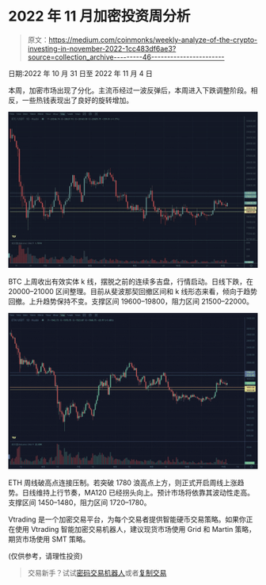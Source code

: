 # 2022 年 11 月加密投资周分析

> 原文：<https://medium.com/coinmonks/weekly-analyze-of-the-crypto-investing-in-november-2022-1cc483df6ae3?source=collection_archive---------46----------------------->

日期:2022 年 10 月 31 日至 2022 年 11 月 4 日

本周，加密市场出现了分化。主流币经过一波反弹后，本周进入下跌调整阶段。相反，一些热钱表现出了良好的旋转增加。

![](img/7372b43af08818eefd5d525283fc7215.png)

BTC 上周收出有效实体 k 线，摆脱之前的连续多吉盘，行情启动。日线下跌，在 20000–21000 区间整理。目前从斐波那契回撤区间和 k 线形态来看，倾向于趋势回撤。上升趋势保持不变。支撑区间 19600–19800，阻力区间 21500–22000。

![](img/b3cfaa34bb5535175fab2827d4ef7752.png)

ETH 周线破高点连接压制。若突破 1780 浪高点上方，则正式开启周线上涨趋势。日线维持上行节奏，MA120 已经拐头向上。预计市场将依靠其波动性走高。支撑区间 1450–1480，阻力区间 1720–1780。

Vtrading 是一个加密交易平台，为每个交易者提供智能硬币交易策略。如果你正在使用 Vtrading 智能加密交易机器人，建议现货市场使用 Grid 和 Martin 策略，期货市场使用 SMT 策略。

(仅供参考，请理性投资)

> 交易新手？试试[密码交易机器人](/coinmonks/crypto-trading-bot-c2ffce8acb2a)或者[复制交易](/coinmonks/top-10-crypto-copy-trading-platforms-for-beginners-d0c37c7d698c)